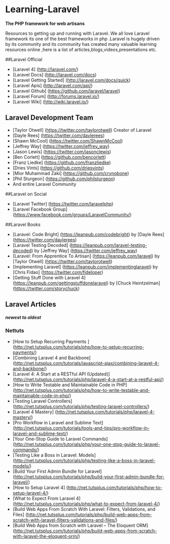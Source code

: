 Learning-Laravel 
=================
**The PHP framework for web artisans**


Resources to getting up and running with Laravel. We all love Laravel framework its one of the best frameworks in php .Laravel is hugely driven by its community and its community has created many valuable learning resources online ,here is a list of articles,blogs,videos,presentations etc.

##Laravel Official

* [Laravel 4] (http://laravel.com/)
* [Laravel Docs] (http://laravel.com/docs)
* [Laravel Getting Started] (http://laravel.com/docs/quick)
* [Laravel Apis] (http://laravel.com/api/)
* [Laravel Github] (https://github.com/laravel/laravel)
* [Laravel Forum] (http://forums.laravel.io/)
* [Laravel Wiki] (http://wiki.laravel.io/)

## Laravel Development Team

* [Taylor Otwell] (https://twitter.com/taylorotwell) Creator of Laravel
* [Dayle Rees] (https://twitter.com/daylerees)
* [Shawn McCool] (https://twitter.com/ShawnMcCool)
* [Jeffrey Way] (https://twitter.com/jeffrey_way)
* [Jason Lewis] (https://twitter.com/jasonclewis)
* [Ben Corlett] (https://github.com/bencorlett)
* [Franz Liedke] (https://github.com/franzliedke)
* [Dries Vints] (https://github.com/driesvints)
* [Mior Muhammad Zaki] (https://github.com/crynobone)
* [Phil Sturgeon] (https://github.com/philsturgeon)
* And entire Laravel Community

##Laravel on Social

* [Laravel Twitter] (https://twitter.com/laravelphp)
* [Laravel Facebook Group] (https://www.facebook.com/groups/LaravelCommunity/)



##Laravel Books

* [Laravel: Code Bright] (https://leanpub.com/codebright) by [Dayle Rees] (https://twitter.com/daylerees)
* [Laravel Testing Decoded] (https://leanpub.com/laravel-testing-decoded) by [Jeffrey Way] (https://twitter.com/jeffrey_way)
* [Laravel: From Apprentice To Artisan] (https://leanpub.com/laravel) by [Taylor Otwell] (https://twitter.com/taylorotwell)
* [Implementing Laravel] (https://leanpub.com/implementinglaravel) by [Chris Fidao] (https://twitter.com/fideloper)
* [Getting Stuff Done with Laravel 4] (https://leanpub.com/gettingstuffdonelaravel) by [Chuck Heintzelman] (https://twitter.com/storychuck)

## Laravel Articles
##### newest to oldest

### Nettuts
* [How to Setup Recurring Payments ] (http://net.tutsplus.com/tutorials/php/how-to-setup-recurring-payments/)
* [Combining Laravel 4 and Backbone] (http://net.tutsplus.com/tutorials/javascript-ajax/combining-laravel-4-and-backbone/)
* [Laravel 4: A Start at a RESTful API (Updated)] (http://net.tutsplus.com/tutorials/php/laravel-4-a-start-at-a-restful-api/)
* [How to Write Testable and Maintainable Code in PHP] (http://net.tutsplus.com/tutorials/php/how-to-write-testable-and-maintainable-code-in-php/)
* [Testing Laravel Controllers] (http://net.tutsplus.com/tutorials/php/testing-laravel-controllers/)
* [Laravel 4 Mastery] (http://net.tutsplus.com/tutorials/php/laravel-4-mastery/)
* [Pro Workflow in Laravel and Sublime Text] (http://net.tutsplus.com/tutorials/tools-and-tips/pro-workflow-in-laravel-and-sublime-text/)
* [Your One-Stop Guide to Laravel Commands] (http://net.tutsplus.com/tutorials/php/your-one-stop-guide-to-laravel-commands/)
* [Testing Like a Boss in Laravel: Models] (http://net.tutsplus.com/tutorials/php/testing-like-a-boss-in-laravel-models/)
* [Build Your First Admin Bundle for Laravel] (http://net.tutsplus.com/tutorials/php/build-your-first-admin-bundle-for-laravel/)
* [How to Setup Laravel 4] (http://net.tutsplus.com/tutorials/php/how-to-setup-laravel-4/)
* [What to Expect From Laravel 4] (http://net.tutsplus.com/tutorials/php/what-to-expect-from-laravel-4/)
* [Build Web Apps From Scratch With Laravel: Filters, Validations, and Files] (http://net.tutsplus.com/tutorials/php/build-web-apps-from-scratch-with-laravel-filters-validations-and-files/)
* [Build Web Apps from Scratch with Laravel – The Eloquent ORM] (http://net.tutsplus.com/tutorials/php/build-web-apps-from-scratch-with-laravel-the-eloquent-orm/)
